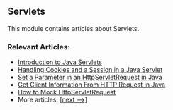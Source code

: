 ## Servlets

This module contains articles about Servlets.

### Relevant Articles:
- [Introduction to Java Servlets](https://www.baeldung.com/intro-to-servlets)
- [Handling Cookies and a Session in a Java Servlet](https://www.baeldung.com/java-servlet-cookies-session)
- [Set a Parameter in an HttpServletRequest in Java](https://www.baeldung.com/java-servlet-request-set-parameter)
- [Get Client Information From HTTP Request in Java](https://www.baeldung.com/java-http-request-client-info)
- [How to Mock HttpServletRequest](https://www.baeldung.com/java-httpservletrequest-mock)
- More articles: [[next -->]](/jakarta-servlets-2)